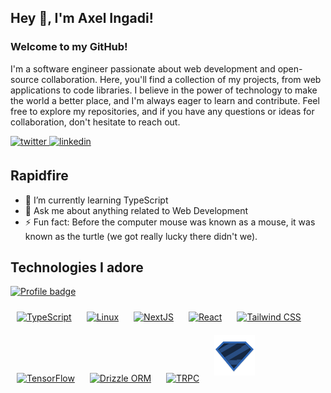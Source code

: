 
## Hey 👋, I'm Axel Ingadi!


### Welcome to my GitHub!  
 I'm a software engineer passionate about web development and open-source collaboration. Here, you'll find a collection of my projects, from web applications to code libraries. I believe in the power of technology to make the world a better place, and I'm always eager to learn and contribute. Feel free to explore my repositories, and if you have any questions or ideas for collaboration, don't hesitate to reach out.  

<a href="https://twitter.com/ingadi_" target="_blank">
<img src=https://img.shields.io/badge/twitter-%2300acee.svg?&style=for-the-badge&logo=twitter&logoColor=white alt=twitter style="margin-bottom: 5px;" />
</a>
<a href="https://linkedin.com/in/ingadi" target="_blank">
<img src=https://img.shields.io/badge/linkedin-%231E77B5.svg?&style=for-the-badge&logo=linkedin&logoColor=white alt=linkedin style="margin-bottom: 5px;" />
</a>

## Rapidfire  
- 🌱 I’m currently learning TypeScript
- 💬 Ask me about anything related to Web Development
- ⚡ Fun fact: Before the computer mouse was known as a mouse, it was known as the turtle (we got really lucky there didn't we).  


## Technologies I adore
[![Profile badge](https://www.codewars.com/users/ingadi/badges/small)](https://www.codewars.com/users/ingadi)
<div>  
<a href="https://www.typescriptlang.org/" target="_blank"><img style="margin: 10px" src="https://profilinator.rishav.dev/skills-assets/typescript-original.svg" alt="TypeScript" height="80" /></a>  
<a href="https://www.linux.org/" target="_blank"><img style="margin: 10px" src="https://profilinator.rishav.dev/skills-assets/linux-original.svg" alt="Linux" height="60" /></a>  
<a href="https://nextjs.org/" target="_blank"><img style="margin: 10px" src="https://profilinator.rishav.dev/skills-assets/nextjs.png" alt="NextJS" height="60" /></a>  
<a href="https://reactjs.org/" target="_blank"><img style="margin: 10px" src="https://profilinator.rishav.dev/skills-assets/react-original-wordmark.svg" alt="React" height="60" /></a>  
<a href="https://www.tailwindcss.com/" target="_blank"><img style="margin: 10px" src="https://profilinator.rishav.dev/skills-assets/tailwindcss.svg" alt="Tailwind CSS" height="60" /></a>  
<a href="https://www.tensorflow.org/" target="_blank"><img style="margin: 10px" src="https://profilinator.rishav.dev/skills-assets/tensorflow-icon.svg" alt="TensorFlow" height="60" /></a>  
<a href="https://orm.drizzle.team/" target="_blank"><img style="margin: 10px" src="https://avatars.githubusercontent.com/u/108468352?s=200&v=4" alt="Drizzle ORM" height="65" /></a>
<a href="https://trpc.io/" target="_blank"><img style="margin: 10px" src="https://avatars.githubusercontent.com/u/78011399?s=200&v=4" alt="TRPC" height="65" /></a>
<a href="https://zod.dev/" target="_blank"><img style="margin: 10px" src="https://raw.githubusercontent.com/colinhacks/zod/master/logo.svg" alt="ZOD" height="65" /></a>
</div>  

<!--
**ingadi/ingadi** is a ✨ _special_ ✨ repository because its `README.md` (this file) appears on your GitHub profile.

Here are some ideas to get you started:

- 🔭 I’m currently working on ...
- 🌱 I’m currently learning ...
- 👯 I’m looking to collaborate on ...
- 🤔 I’m looking for help with ...
- 💬 Ask me about ...
- 📫 How to reach me: ...
- 😄 Pronouns: ...
- ⚡ Fun fact: ...
-->
